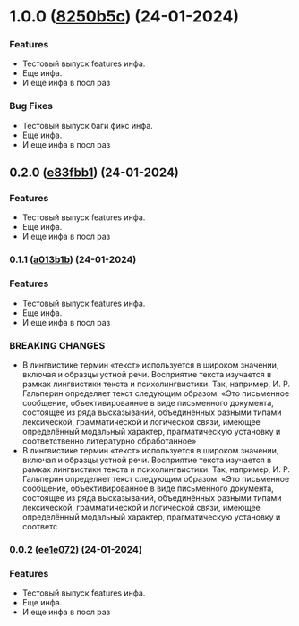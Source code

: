 # 1.0.0 ([8250b5c](https://github.com/core-ds/bridge-to-native/commit/8250b5c)) (24-01-2024)

### Features
- Тестовый выпуск features инфа.
- Еще инфа.
- И еще инфа в посл раз
### Bug Fixes
- Тестовый выпуск баги фикс инфа.
- Еще инфа.
- И еще инфа в посл раз

## 0.2.0 ([e83fbb1](https://github.com/core-ds/bridge-to-native/commit/e83fbb1)) (24-01-2024)

### Features
- Тестовый выпуск features инфа.
- Еще инфа.
- И еще инфа в посл раз

### 0.1.1 ([a013b1b](https://github.com/core-ds/bridge-to-native/commit/a013b1b)) (24-01-2024)

### Features
- Тестовый выпуск features инфа.
- Еще инфа.
- И еще инфа в посл раз
### BREAKING CHANGES
- В лингвистике термин «текст» используется в широком значении, включая и образцы устной речи. Восприятие текста изучается в рамках лингвистики текста и психолингвистики. Так, например, И. Р. Гальперин определяет текст следующим образом: «Это письменное сообщение, объективированное в виде письменного документа, состоящее из ряда высказываний, объединённых разными типами лексической, грамматической и логической связи, имеющее определённый модальный характер, прагматическую установку и соответственно литературно обработанное»
- В лингвистике термин «текст» используется в широком значении, включая и образцы устной речи. Восприятие текста изучается в рамках лингвистики текста и психолингвистики. Так, например, И. Р. Гальперин определяет текст следующим образом: «Это письменное сообщение, объективированное в виде письменного документа, состоящее из ряда высказываний, объединённых разными типами лексической, грамматической и логической связи, имеющее определённый модальный характер, прагматическую установку и соответс

### 0.0.2 ([ee1e072](https://github.com/core-ds/bridge-to-native/commit/ee1e072)) (24-01-2024)

### Features
- Тестовый выпуск features инфа.
- Еще инфа.
- И еще инфа в посл раз



